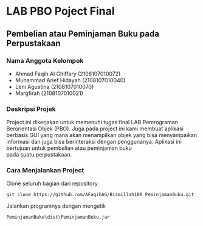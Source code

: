 # LAB PBO Poject Final
## Pembelian atau Peminjaman Buku pada Perpustakaan
### Nama Anggota Kelompok
* Ahmad Faqih Al Ghiffary   (2108107010072)
* Muhammad Arief Hidayah    (2108107010040)
* Leni Agustina             (2108107010070)
* Margfirah                  (2108107010021)

### Deskripsi Projek

Project ini dikerjakan untuk memenuhi 
tugas final LAB Pemrograman Berorientasi Objek (PBO).
Juga pada project ini kami membuat aplikasi berbasis GUI
yang mana akan menampilkan objek yang bisa menyampaikan informasi
dan juga bisa berinteraksi dengan penggunanya.
Aplikasi ini bertujuan untuk pembelian atau peminjaman buku  
pada suatu perpustakaan. 

### Cara Menjalankan Project

Clone seluruh bagian dari repository
```
git clone https://github.com/AFaqihAG/Bismillah100_PeminjamanBuku.git
```
Jalankan programnya dengan mengetik
```
PeminjamanBuku\dist\PeminjamanBuku.jar
```
